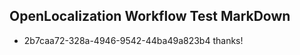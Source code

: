 ## OpenLocalization Workflow Test MarkDown
* 2b7caa72-328a-4946-9542-44ba49a823b4 thanks!

<!--HONumber=Aug16_HO5-->


